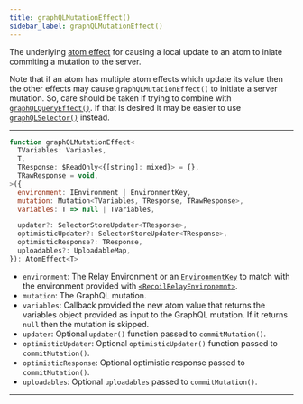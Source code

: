 ```yaml
---
title: graphQLMutationEffect()
sidebar_label: graphQLMutationEffect()
---
```


The underlying [atom effect](/docs/guides/atom-effects) for causing a local update to an atom to iniate commiting a mutation to the server.

Note that if an atom has multiple atom effects which update its value then the other effects may cause `graphQLMutationEffect()` to initiate a server mutation.  So, care should be taken if trying to combine with [`graphQLQueryEffect()`](/docs/recoil-relay/api/graphQLQueryEffect).  If that is desired it may be easier to use [`graphQLSelector()`](/docs/recoil-relay/api/graphQLSelector) instead.

---

```jsx
function graphQLMutationEffect<
  TVariables: Variables,
  T,
  TResponse: $ReadOnly<{[string]: mixed}> = {},
  TRawResponse = void,
>({
  environment: IEnvironment | EnvironmentKey,
  mutation: Mutation<TVariables, TResponse, TRawResponse>,
  variables: T => null | TVariables,

  updater?: SelectorStoreUpdater<TResponse>,
  optimisticUpdater?: SelectorStoreUpdater<TResponse>,
  optimisticResponse?: TResponse,
  uploadables?: UploadableMap,
}): AtomEffect<T>
```

- `environment`: The Relay Environment or an [`EnvironmentKey`](/docs/recoil-relay/api/EnvironmentKey) to match with the environment provided with [`<RecoilRelayEnvironemnt>`](/docs/recoil-relay/api/RecoilRelayEnvironment).
- `mutation`: The GraphQL mutation.
- `variables`: Callback provided the new atom value that returns the variables object provided as input to the GraphQL mutation.  If it returns `null` then the mutation is skipped.
- `updater`: Optional `updater()` function passed to `commitMutation()`.
- `optimisticUpdater`: Optional `optimisticUpdater()` function passed to `commitMutation()`.
- `optimisticResponse`: Optional optimistic response passed to `commitMutation()`.
- `uploadables`: Optional `uploadables` passed to `commitMutation()`.

---
